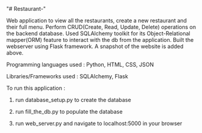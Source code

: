 "# Restaurant-" 

Web application to view all the restaurants, create a new restaurant and their full menu.
Perform CRUD(Create, Read, Update, Delete) operations on the backend database.
Used SQLAlchemy toolkit for its Object-Relational mapper(ORM) feature to interact with the db from the application.
Built the webserver using Flask framework.
A snapshot of the website is added above. 

Programming languages used : Python, HTML, CSS, JSON

Libraries/Frameworks used : SQLAlchemy, Flask


To run this application :

1. run database_setup.py to create the database

2. run fill_the_db.py to populate the database

3. run web_server.py and navigate to localhost:5000 in your browser
